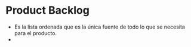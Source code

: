 # Product Backlog
- Es la lista ordenada que es la única fuente de todo lo que se necesita para el producto.
- 